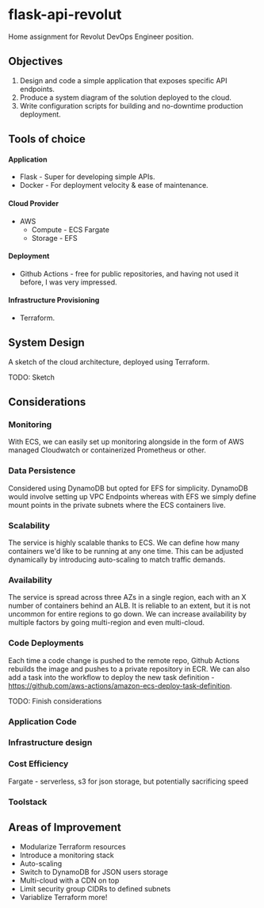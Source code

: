 # flask-api-revolut
Home assignment for Revolut DevOps Engineer position.

## Objectives
1. Design and code a simple application that exposes specific API endpoints.
2. Produce a system diagram of the solution deployed to the cloud.
3. Write configuration scripts for building and no-downtime production deployment.

## Tools of choice
#### Application
- Flask - Super for developing simple APIs.   
- Docker - For deployment velocity & ease of maintenance.

#### Cloud Provider
- AWS
  - Compute - ECS Fargate
  - Storage - EFS

#### Deployment
- Github Actions - free for public repositories, and having not used it before, I was very impressed.

#### Infrastructure Provisioning
- Terraform.


#### 
## System Design
A sketch of the cloud architecture, deployed using Terraform.

TODO: Sketch

## Considerations

### Monitoring
With ECS, we can easily set up monitoring alongside in the form of AWS managed Cloudwatch or containerized Prometheus or other.

### Data Persistence
Considered using DynamoDB but opted for EFS for simplicity. DynamoDB would involve setting up VPC Endpoints whereas with EFS we simply define mount points in the private subnets where the ECS containers live. 

### Scalability
The service is highly scalable thanks to ECS. We can define how many containers we'd like to be running at any one time. This can be adjusted dynamically by introducing auto-scaling to match traffic demands.

### Availability
The service is spread across three AZs in a single region, each with an X number of containers behind an ALB. It is reliable to an extent, but it is not uncommon for entire regions to go down. We can increase availability by multiple factors by going multi-region and even multi-cloud.

### Code Deployments
Each time a code change is pushed to the remote repo, Github Actions rebuilds the image and pushes to a private repository in ECR. We can also add a task into the workflow to deploy the new task definition - https://github.com/aws-actions/amazon-ecs-deploy-task-definition.

TODO: Finish considerations

### Application Code
### Infrastructure design

### Cost Efficiency
Fargate - serverless, s3 for json storage, but potentially sacrificing speed

### Toolstack

## Areas of Improvement
- Modularize Terraform resources
- Introduce a monitoring stack
- Auto-scaling
- Switch to DynamoDB for JSON users storage
- Multi-cloud with a CDN on top
- Limit security group CIDRs to defined subnets
- Variablize Terraform more!
